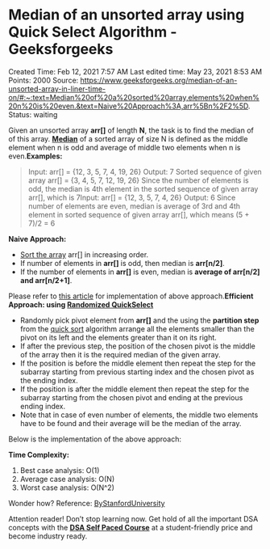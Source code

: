 # Median of an unsorted array using Quick Select Algorithm - Geeksforgeeks

Created Time: Feb 12, 2021 7:57 AM
Last edited time: May 23, 2021 8:53 AM
Points: 2000
Source: https://www.geeksforgeeks.org/median-of-an-unsorted-array-in-liner-time-on/#:~:text=Median%20of%20a%20sorted%20array,elements%20when%20n%20is%20even.&text=Naive%20Approach%3A,arr%5Bn%2F2%5D.
Status: waiting

Given an unsorted array **arr[]** of length **N**, the task is to find the median of of this array. **[Median](https://www.geeksforgeeks.org/program-for-mean-and-median-of-an-unsorted-array/)** of a sorted array of size N is defined as the middle element when n is odd and average of middle two elements when n is even.**Examples:**

> Input: arr[] = {12, 3, 5, 7, 4, 19, 26} Output: 7 Sorted sequence of given array arr[] = {3, 4, 5, 7, 12, 19, 26} Since the number of elements is odd, the median is 4th element in the sorted sequence of given array arr[], which is 7Input: arr[] = {12, 3, 5, 7, 4, 26} Output: 6 Since number of elements are even, median is average of 3rd and 4th element in sorted sequence of given array arr[], which means (5 + 7)/2 = 6

**Naive Approach:**

- [Sort the array](https://www.geeksforgeeks.org/sorting-algorithms/) arr[] in increasing order.
- If number of elements in **arr[]** is odd, then median is **arr[n/2]**.
- If the number of elements in **arr[]** is even, median is **average of arr[n/2] and arr[n/2+1]**.

Please refer to [this article](https://www.geeksforgeeks.org/program-for-mean-and-median-of-an-unsorted-array/) for implementation of above approach.**Efficient Approach: using [Randomized QuickSelect](https://www.geeksforgeeks.org/quickselect-algorithm/)**

- Randomly pick pivot element from **arr[]** and the using the **partition step** from the [quick sort](http://www.geeksforgeeks.org/quick-sort/) algorithm arrange all the elements smaller than the pivot on its left and the elements greater than it on its right.
- If after the previous step, the position of the chosen pivot is the middle of the array then it is the required median of the given array.
- If the position is before the middle element then repeat the step for the subarray starting from previous starting index and the chosen pivot as the ending index.
- If the position is after the middle element then repeat the step for the subarray starting from the chosen pivot and ending at the previous ending index.
- Note that in case of even number of elements, the middle two elements have to be found and their average will be the median of the array.

Below is the implementation of the above approach:

**Time Complexity:**

1. Best case analysis: O(1)
2. Average case analysis: O(N)
3. Worst case analysis: O(N^2)

Wonder how? 
Reference: [ByStanfordUniversity](https://web.stanford.edu/class/archive/cs/cs161/cs161.1138/lectures/09/Small09.pdf)

Attention reader! Don’t stop learning now. Get hold of all the important DSA concepts with the **[DSA Self Paced Course](https://practice.geeksforgeeks.org/courses/dsa-self-paced?utm_source=geeksforgeeks&utm_medium=article&utm_campaign=gfg_article_dsa_content_bottom)** at a student-friendly price and become industry ready.
